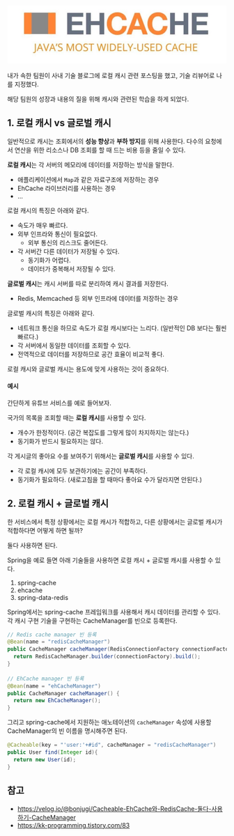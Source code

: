![img.png](img.png)

내가 속한 팀원이 사내 기술 블로그에 로컬 캐시 관련 포스팅을 했고, 기술 리뷰어로 나를 지정했다.

해당 팀원의 성장과 내용의 질을 위해 캐시와 관련된 학습을 하게 되었다.

## 1. 로컬 캐시 vs 글로벌 캐시

일반적으로 캐시는 조회에서의 **성능 향상**과 **부하 방지**를 위해 사용한다. 다수의 요청에서 연산을 위한 리소스나 DB 조회를 할 때 드는 비용 등을 줄일 수 있다. 

**로컬 캐시**는 각 서버의 메모리에 데이터를 저장하는 방식을 말한다.
- 애플리케이션에서 `Map`과 같은 자료구조에 저장하는 경우
- EhCache 라이브러리를 사용하는 경우
- ...

로컬 캐시의 특징은 아래와 같다.

- 속도가 매우 빠르다.
- 외부 인프라와 통신이 필요없다.
  - 외부 통신의 리스크도 줄어든다.
- 각 서버간 다른 데이터가 저장될 수 있다.
  - 동기화가 어렵다.
  - 데이터가 중복해서 저장될 수 있다.
  
**글로벌 캐시**는 캐시 서버를 따로 분리하여 캐시 결과를 저장한다.
- Redis, Memcached 등 외부 인프라에 데이터를 저장하는 경우

글로벌 캐시의 특징은 아래와 같다.
- 네트워크 통신을 하므로 속도가 로컬 캐시보다는 느리다. (일반적인 DB 보다는 훨씬 빠르다.)
- 각 서버에서 동일한 데이터를 조회할 수 있다.
- 전역적으로 데이터를 저장하므로 공간 효율이 비교적 좋다.

로컬 캐시와 글로벌 캐시는 용도에 맞게 사용하는 것이 중요하다.

#### 예시

간단하게 유튜브 서비스를 예로 들어보자.

국가의 목록을 조회할 때는 **로컬 캐시**를 사용할 수 있다.
- 개수가 한정적이다. (공간 복잡도를 그렇게 많이 차지하지는 않는다.)
- 동기화가 반드시 필요하지는 않다.

각 게시글의 좋아요 수를 보여주기 위해서는 **글로벌 캐시**를 사용할 수 있다.
- 각 로컬 캐시에 모두 보관하기에는 공간이 부족하다.
- 동기화가 필요하다. (새로고침을 할 때마다 좋아요 수가 달라지면 안된다.) 

## 2. 로컬 캐시 + 글로벌 캐시

한 서비스에서 특정 상황에서는 로컬 캐시가 적합하고, 다른 상황에서는 글로벌 캐시가 적합하다면 어떻게 하면 될까?

둘다 사용하면 된다.

Spring을 예로 들면 아래 기술들을 사용하면 로컬 캐시 + 글로벌 캐시를 사용할 수 있다.
1. spring-cache
2. ehcache
3. spring-data-redis

Spring에서는 spring-cache 프레임워크를 사용해서 캐시 데이터를 관리할 수 있다. 각 캐시 구현 기술을 구현하는 CacheManager를 빈으로 등록한다.

```java
// Redis cache manager 빈 등록
@Bean(name = "redisCacheManager")
public CacheManager cacheManager(RedisConnectionFactory connectionFactory) {
  return RedisCacheManager.builder(connectionFactory).build();
}

// EhCache manager 빈 등록
@Bean(name = "ehCacheManager")
public CacheManager cacheManager() {
  return new EhCacheManager();
}
```

그리고 spring-cache에서 지원하는 애노테이션의 `cacheManager` 속성에 사용할 CacheManager의 빈 이름을 명시해주면 된다.

```java
@Cacheable(key = "'user:'+#id", cacheManager = "redisCacheManager")
public User find(Integer id){
  return new User(id);
}
```

## 참고

- https://velog.io/@bonjugi/Cacheable-EhCache와-RedisCache-둘다-사용하기-CacheManager
- https://kk-programming.tistory.com/83
